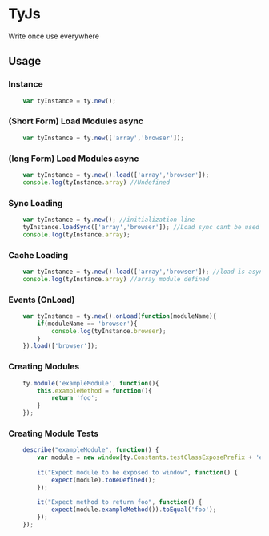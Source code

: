 # TyJs
 
Write once use everywhere

## Usage

### Instance

```javascript
    var tyInstance = ty.new();
```

### (Short Form) Load Modules async

```javascript
    var tyInstance = ty.new(['array','browser']);
```

### (long Form) Load Modules async

```javascript
    var tyInstance = ty.new().load(['array','browser']);
    console.log(tyInstance.array) //Undefined
```

### Sync Loading

```javascript
    var tyInstance = ty.new(); //initialization line
    tyInstance.loadSync(['array','browser']); //Load sync cant be used with the initialization line.
    console.log(tyInstance.array);
```

### Cache Loading

```javascript
    var tyInstance = ty.new().load(['array','browser']); //load is async but array and browser coming from cache so they are directly injected. It also fires events
    console.log(tyInstance.array) //array module defined
```

### Events (OnLoad)

```javascript
    var tyInstance = ty.new().onLoad(function(moduleName){
        if(moduleName == 'browser'){
            console.log(tyInstance.browser);
        }
    }).load(['browser']);
```

### Creating Modules

```javascript
    ty.module('exampleModule', function(){
        this.exampleMethod = function(){
            return 'foo';
        }
    });
```

### Creating Module Tests

```javascript
    describe("exampleModule", function() {
        var module = new window[ty.Constants.testClassExposePrefix + 'exampleModule'];
    
        it("Expect module to be exposed to window", function() {
            expect(module).toBeDefined();
        });
        
        it("Expect method to return foo", function() {
            expect(module.exampleMethod()).toEqual('foo');
        });
    });
```